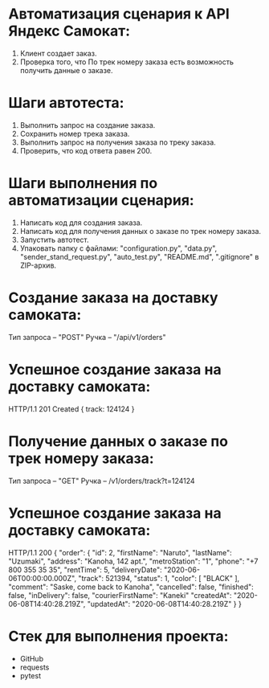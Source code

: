# Автоматизация сценария к API Яндекс Самокат:

1. Клиент создает заказ.
2. Проверка того, что По трек номеру заказа есть возможность получить данные о заказе.

# Шаги автотеста:

1. Выполнить запрос на создание заказа.
2. Сохранить номер трека заказа.
3. Выполнить запрос на получения заказа по треку заказа.
4. Проверить, что код ответа равен 200.

# Шаги выполнения по автоматизации сценария:

1. Написать код для создания заказа.
2. Написать код для получения данных о заказе по трек номеру заказа. 
3. Запустить автотест.
4. Упаковать папку с файлами: "configuration.py", "data.py", "sender_stand_request.py", "auto_test.py", "README.md", ".gitignore" в ZIP-архив. 

# Создание заказа на доставку самоката:

Тип запроса – "POST"
Ручка – "/api/v1/orders"

# Успешное создание заказа на доставку самоката:

HTTP/1.1 201 Created {
    track: 124124
}

# Получение данных о заказе по трек номеру заказа:

Тип запроса – "GET"
Ручка – /v1/orders/track?t=124124

# Успешное создание заказа на доставку самоката:

   HTTP/1.1 200
    {
         "order": {
             "id": 2,
             "firstName": "Naruto",
             "lastName": "Uzumaki",
             "address": "Kanoha, 142 apt.",
             "metroStation": "1",
             "phone": "+7 800 355 35 35",
             "rentTime": 5,
             "deliveryDate": "2020-06-06T00:00:00.000Z",
             "track": 521394,
             "status": 1,
             "color": [
                 "BLACK"
             ],
             "comment": "Saske, come back to Kanoha",
             "cancelled": false,
             "finished": false,
             "inDelivery": false,
             "courierFirstName": "Kaneki"
             "createdAt": "2020-06-08T14:40:28.219Z",
             "updatedAt": "2020-06-08T14:40:28.219Z"
  }
}

# Стек для выполнения проекта:

* GitHub
* requests
* pytest
